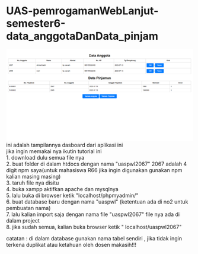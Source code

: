 # UAS-pemrogamanWebLanjut-semester6-data_anggotaDanData_pinjam


<img src="https://github.com/ahmadbadri25/dokumentasi/blob/0864016c89277fd432eef01bd15abd52606e7fe4/uaspwl.png" alt="">
ini adalah tampilannya dasboard dari aplikasi ini <br>
jika ingin memakai nya ikutin tutorial ini<br>
1. download dulu semua file nya<br>
2. buat folder di dalam htdocs dengan nama "uaspwl2067" 2067 adalah 4 digit npm saya(untuk mahasiswa R66 jika ingin digunakan gunakan npm kalian masing masing)  <br>
3. taruh file nya disitu<br>
4. buka xampp aktifkan apache dan mysqlnya<br>
5. lalu buka di browser ketik "localhost/phpmyadmin/"<br>
6. buat database baru dengan nama "uaspwl" (ketentuan ada di no2 untuk pembuatan nama)<br>
7. lalu kalian import saja dengan nama file "uaspwl2067" file nya ada di dalam project <br>
8. jika sudah semua, kalian buka browser ketik " localhost/uaspwl2067"<br>


catatan :
di dalam database gunakan nama tabel sendiri , jika tidak ingin terkena duplikat atau ketahuan oleh dosen
makasih!!!
